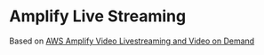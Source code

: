 # Amplify Live Streaming #

Based on [AWS Amplify Video Livestreaming and Video on Demand](https://www.youtube.com/watch?v=vM_YoZbLQQ0)
